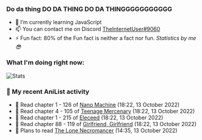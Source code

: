 ### Do da thing DO DA THING DO DA THINGGGGGGGGGGG

<!-- **TheInternetUser0/TheInternetUser0** is a ✨ _special_ ✨ repository because its `README.md` (this file) appears on your GitHub profile. -->


- 🌱 I’m currently learning JavaScript
- 📫 You can contact me on Discord [TheInternetUser#9060](https://discord.com/users/534117072796385300)
- ⚡ Fun fact: 80% of the Fun fact is neither a fact nor fun. _Statistics by me 😎_

### What I'm doing right now:
![Stats](https://discord.c99.nl/widget/theme-3/534117072796385300.png)

### 🌸 My recent AniList activity

<!-- ANILIST_ACTIVITY:start -->

-   📖 Read chapter 1 - 126 of [Nano Machine](https://anilist.co/manga/120980) (18:22, 13 October 2022)
-   📖 Read chapter 4 - 105 of [Teenage Mercenary](https://anilist.co/manga/126297) (18:22, 13 October 2022)
-   📖 Read chapter 1 - 215 of [Eleceed](https://anilist.co/manga/106929) (18:22, 13 October 2022)
-   📖 Read chapter 88 - 119 of [Girlfriend, Girlfriend](https://anilist.co/manga/116266) (18:22, 13 October 2022)
-   📖 Plans to read [The Lone Necromancer](https://anilist.co/manga/139572) (14:35, 13 October 2022)

<!-- ANILIST_ACTIVITY:end -->
